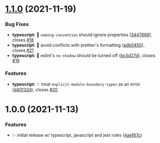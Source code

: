 # [1.1.0](https://github.com/jimmy-guzman/eslint-config-jimmy-guzman/compare/v1.0.0...v1.1.0) (2021-11-19)


### Bug Fixes

* **typescript:** 🐛 `naming-convention` should ignore properties ([3447666](https://github.com/jimmy-guzman/eslint-config-jimmy-guzman/commit/34476663226f6069d5e001192cb47bde2a9bc0d9)), closes [#18](https://github.com/jimmy-guzman/eslint-config-jimmy-guzman/issues/18)
* **typescript:** 🐛 avoid conflicts with prettier's formatting ([adb0450](https://github.com/jimmy-guzman/eslint-config-jimmy-guzman/commit/adb0450389207341ce4dc11ad32c2f40f0b817d8)), closes [#21](https://github.com/jimmy-guzman/eslint-config-jimmy-guzman/issues/21)
* **typescript:** 🐛 eslint's `no-shadow` should be turned off ([bc5d27d](https://github.com/jimmy-guzman/eslint-config-jimmy-guzman/commit/bc5d27dcb85c52b3167dcd388496a41959ea4dfd)), closes [#19](https://github.com/jimmy-guzman/eslint-config-jimmy-guzman/issues/19)


### Features

* **typescript:** ✨ treat `explicit-module-boundary-types` as an error ([d40f32d](https://github.com/jimmy-guzman/eslint-config-jimmy-guzman/commit/d40f32d744a8a6dd988847ee0bf0dae65d6cbfcf)), closes [#20](https://github.com/jimmy-guzman/eslint-config-jimmy-guzman/issues/20)

# 1.0.0 (2021-11-13)


### Features

* ✨ initial release w/ typescript, javascript and jest rules ([4aef67c](https://github.com/jimmy-guzman/eslint-config-jimmy-guzman/commit/4aef67c04c625851c9c6be1abe4f761254a87b0f))

